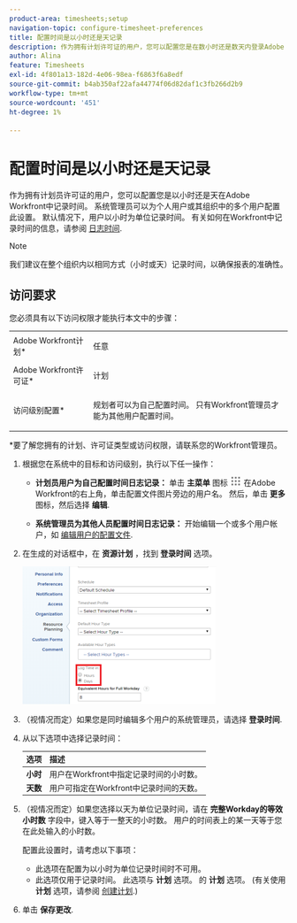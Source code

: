 ```yaml
---
product-area: timesheets;setup
navigation-topic: configure-timesheet-preferences
title: 配置时间是以小时还是天记录
description: 作为拥有计划许可证的用户，您可以配置您是在数小时还是数天内登录Adobe Workfront。 系统管理员可以为个人用户或其组织中的多个用户配置此设置。 默认情况下，用户以小时为单位记录时间。
author: Alina
feature: Timesheets
exl-id: 4f801a13-182d-4e06-98ea-f6863f6a8edf
source-git-commit: b4ab350af22afa44774f06d82daf1c3fb266d2b9
workflow-type: tm+mt
source-wordcount: '451'
ht-degree: 1%

---
```


# 配置时间是以小时还是天记录

作为拥有计划员许可证的用户，您可以配置您是以小时还是天在Adobe Workfront中记录时间。 系统管理员可以为个人用户或其组织中的多个用户配置此设置。 默认情况下，用户以小时为单位记录时间。 有关如何在Workfront中记录时间的信息，请参阅 [日志时间](../../timesheets/create-and-manage-timesheets/log-time.md).

>[!NOTE]
>
>我们建议在整个组织内以相同方式（小时或天）记录时间，以确保报表的准确性。

## 访问要求

您必须具有以下访问权限才能执行本文中的步骤：

<table style="table-layout:auto"> 
 <col> 
 </col> 
 <col> 
 </col> 
 <tbody> 
  <tr> 
   <td role="rowheader">Adobe Workfront计划*</td> 
   <td> <p>任意</p> </td> 
  </tr> 
  <tr> 
   <td role="rowheader">Adobe Workfront许可证*</td> 
   <td> <p>计划 </p> </td> 
  </tr> 
  <tr data-mc-conditions=""> 
   <td role="rowheader">访问级别配置*</td> 
   <td> <p>规划者可以为自己配置时间。 只有Workfront管理员才能为其他用户配置时间。</p> </td> 
  </tr> 
 </tbody> 
</table>

&#42;要了解您拥有的计划、许可证类型或访问权限，请联系您的Workfront管理员。

1. 根据您在系统中的目标和访问级别，执行以下任一操作：

   * **计划员用户为自己配置时间日志记录：** 单击 **主菜单** 图标 ![](assets/main-menu-icon.png) 在Adobe Workfront的右上角，单击配置文件图片旁边的用户名。 然后，单击 **更多** 图标，然后选择 **编辑**.

   * **系统管理员为其他人员配置时间日志记录：** 开始编辑一个或多个用户帐户，如 [编辑用户的配置文件](../../administration-and-setup/add-users/create-and-manage-users/edit-a-users-profile.md).

1. 在生成的对话框中，在 **资源计划** ，找到 **登录时间** 选项。

   ![](assets/new-timesheet-log-hours-350x249.png)

1. （视情况而定）如果您是同时编辑多个用户的系统管理员，请选择 **登录时间**.
1. 从以下选项中选择记录时间：

   | 选项 | 描述 |
   |---|---|
   | **小时** | 用户在Workfront中指定记录时间的小时数。 |
   | **天数** | 用户可指定在Workfront中记录时间的天数。 |

1. （视情况而定）如果您选择以天为单位记录时间，请在 **完整Workday的等效小时数** 字段中，键入等于一整天的小时数。 用户的时间表上的某一天等于您在此处输入的小时数。

   配置此设置时，请考虑以下事项：

   * 此选项在配置为以小时为单位记录时间时不可用。
   * 此选项仅用于记录时间。 此选项与 **计划** 选项。 的 **计划** 选项。 (有关使用 **计划** 选项，请参阅 [创建计划](../../administration-and-setup/set-up-workfront/configure-timesheets-schedules/create-schedules.md).) 

1. 单击 **保存更改**.
